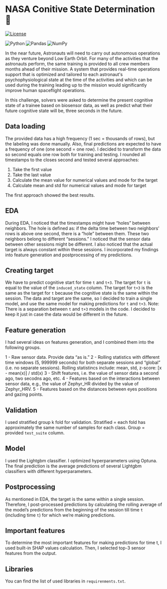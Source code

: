# NASA Conitive State Determination :thought_balloon:
[![License](https://img.shields.io/badge/License-Apache%202.0-blue.svg)](https://opensource.org/licenses/Apache-2.0)

![Python](https://img.shields.io/badge/python-3670A0?style=for-the-badge&logo=python&logoColor=ffdd54)
![Pandas](https://img.shields.io/badge/pandas-%23150458.svg?style=for-the-badge&logo=pandas&logoColor=white)
![NumPy](https://img.shields.io/badge/numpy-%23013243.svg?style=for-the-badge&logo=numpy&logoColor=white)

In the near future, Astronauts will need to carry out autonomous operations as they venture beyond Low Earth Orbit. For many of the activities that the astronauts perform, the same training is provided to all crew members months ahead of their mission. A system that provides real-time operations support that is optimized and tailored to each astronaut's psychophysiological state at the time of the activities and which can be used during the training leading up to the mission would significantly improve human spaceflight operations. 

In this challenge, solvers were asked to determine the present cognitive state of a trainee based on biosensor data, as well as predict what their future cognitive state will be, three seconds in the future.

## Data loading 

The provided data has a high frequency (1 sec = thousands of rows), but the labeling was done manually. Also, final predictions are expected to have a frequency of one (one second = one row). I decided to transform the data so second equals one row both for training and testing. I rounded all timestamps to the closes second and tested several approaches: 
1. Take the first value
2. Take the last value 
3. Calculate the mean value for numerical values and mode for the target
4. Calculate mean and std for numerical values and mode for target

The first approach showed the best results. 

## EDA

During EDA, I noticed that the timestamps might have “holes” between neighbors. The hole is defined as: if the delta time between two neighbors' rows is above one second, there is a “hole” between them. These two neighbors belong to different “sessions.” I noticed that the sensor data between other sessions might be different. I also noticed that the actual target is always constant within these sessions. I incorporated my findings into feature generation and postprocessing of my predictions. 


## Creating target 

We have to predict cognitive start for time `t` and `t+3`. The target for `t` is equal to the value of the `induced_state` column. The target for `t+3` is the same as the target for `t` because the cognitive state is the same within the session. The data and target are the same, so I decided to train a single model, and use the same model for making predictions for `t` and `t+3`. Note: There is a separation between `t` and `t+3` models in the code. I decided to keep it just in case the data would be different in the future. 


## Feature generation 

I had several ideas on features generation, and I combined them into the following groups. 

1 - Raw sensor data. Provide data “as is.”
2 - Rolling statistics with different time windows (5, 999999 seconds) for both separate sessions and “global” (i.e. no separate sessions). Rolling statistincs include: mean, std, z-score: [x - mean(x)] / std(x)
3 - Shift features, i.e. the value of sensor data a second ago, two secodns ago, etc.
4 - Features based on the interactions between sensor data, e.g., the value of Zephyr_HR divided by the value of Zephyr_HRV. 
5 - Features based on the distances between eyes positions and gazing points. 


## Validation 

I used stratified group k fold for validation. Stratified = each fold has approximately the same number of samples for each class. Group = provided `test_suite` column. 


## Model

I used the Lightgbm classifier. I optimized hyperparameters using Optuna. The final prediction is the average predictions of several Lightgbm classifiers with different hyperparameters. 

## Postprocessing 

As mentioned in EDA, the target is the same within a single session. Therefore, I post-processed predictions by calculating the rolling average of the model’s predictions from the beginning of the session till time `t` (including time `t`) for which we’re making predictions. 

## Important features 

To determine the most important features for making predictions for time t, I used built-in SHAP values calculation. Then, I selected top-3 sensor features from the output. 

## Libraries 

You can find the list of used libraries in `requirenments.txt`.
